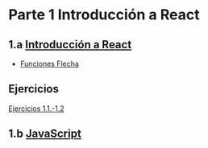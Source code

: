 # Parte 1 Introducción a React
## 1.a [Introducción a React](https://fullstackopen.com/es/part1/introduccion_a_react)
- [Funciones Flecha](https://developer.mozilla.org/es/docs/Web/JavaScript/Reference/Functions/Arrow_functions)

## Ejercicios
[Ejercicios 1.1.-1.2](https://fullstackopen.com/es/part1/introduccion_a_react#ejercicios-1-1-1-2)

## 1.b [JavaScript](https://fullstackopen.com/es/part1/java_script)
